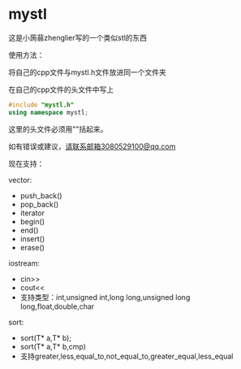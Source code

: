# mystl
这是小蒟蒻zhenglier写的一个类似stl的东西

使用方法：

将自己的cpp文件与mystl.h文件放进同一个文件夹

在自己的cpp文件的头文件中写上

```cpp
#include "mystl.h"
using namespace mystl;
```

这里的头文件必须用""括起来。

如有错误或建议，请联系邮箱3080529100@qq.com



现在支持：

vector:

- push_back()
- pop_back()
- iterator
- begin()
- end()
- insert()
- erase()



iostream:

- cin>>
- cout<<
- 支持类型：int,unsigned int,long long,unsigned long long,float,double,char



sort:

- sort(T* a,T* b);
- sort(T* a,T* b,cmp)
- 支持greater,less,equal_to,not_equal_to,greater_equal,less_equal